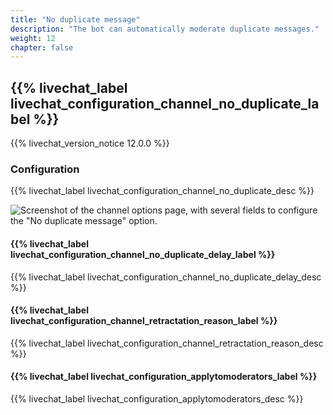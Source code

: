 ```yaml
---
title: "No duplicate message"
description: "The bot can automatically moderate duplicate messages."
weight: 12
chapter: false
---
```


## {{% livechat_label livechat_configuration_channel_no_duplicate_label %}}

{{% livechat_version_notice 12.0.0 %}}

### Configuration

{{% livechat_label livechat_configuration_channel_no_duplicate_desc %}}

![Screenshot of the channel options page, with several fields to configure the "No duplicate message" option.](/peertube-plugin-livechat/images/bot_no_duplicate.png?classes=shadow,border&height=400px "No duplicate message configuration")

#### {{% livechat_label livechat_configuration_channel_no_duplicate_delay_label %}}

{{% livechat_label livechat_configuration_channel_no_duplicate_delay_desc %}}

#### {{% livechat_label livechat_configuration_channel_retractation_reason_label %}}

{{% livechat_label livechat_configuration_channel_retractation_reason_desc %}}

#### {{% livechat_label livechat_configuration_applytomoderators_label %}}

{{% livechat_label livechat_configuration_applytomoderators_desc %}}
